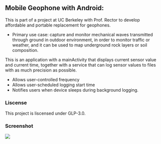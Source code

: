 ## Mobile Geophone with Android:
This is part of a project at UC Berkeley with Prof. Rector to develop affordable and portable replacement for geophones.
 - Primary use case: capture and monitor mechanical waves transmitted through ground in outdoor environment, in order to monitor traffic or weather, and it can be used to map underground rock layers or soil composition.

This is an application with a mainActivity that displays current sensor value and current time, together with a service that can log sensor values to files with as much precision as possible.

- Allows user-controlled frequency 
- Allows user-scheduled logging start time
- Notifies users when device sleeps during background logging.

### Liscense
This project is liscensed under GLP-3.0.
### Screenshot
![](https://raw.githubusercontent.com/mzheng086/Accelerometer/master/main/res/drawable/screenshot.png)
